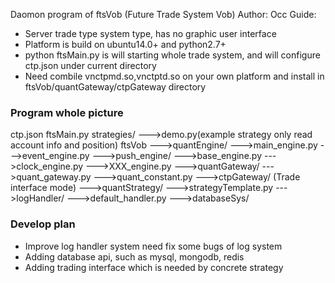 Daomon program of ftsVob (Future Trade System Vob)
Author: Occ
Guide:
* Server trade type system type, has no graphic user interface
* Platform is build on ubuntu14.0+ and python2.7+
* python ftsMain.py is will starting whole trade system, and will configure ctp.json under current directory
* Need combile vnctpmd.so,vnctptd.so on your own platform and install in ftsVob/quantGateway/ctpGateway directory

### Program whole picture

ctp.json
ftsMain.py
strategies/
    --->demo.py(example strategy only read account info and position)
ftsVob
    --->quantEngine/
        --->main_engine.py
        --->event_engine.py
        --->push_engine/
            --->base_engine.py
            --->clock_engine.py
            --->XXX_engine.py
    --->quantGateway/
            --->quant_gateway.py
            --->quant_constant.py
            --->ctpGateway/ (Trade interface mode)
    --->quantStrategy/
            --->strategyTemplate.py
    --->logHandler/
            --->default_handler.py
    --->databaseSys/

### Develop plan
* Improve log handler system need fix some bugs of log system
* Adding database api, such as mysql, mongodb, redis
* Adding trading interface which is needed by concrete strategy

